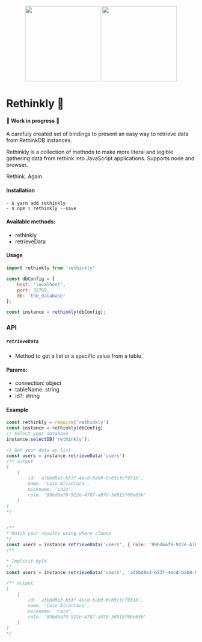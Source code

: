 <p align="center">
	<img src="https://deepstreamhub.com/open-source/integrations/db-rethinkdb/deepstream-rethinkdb.png" width="200px"/>
	<img src="https://upload.wikimedia.org/wikipedia/commons/thumb/9/99/Unofficial_JavaScript_logo_2.svg/1200px-Unofficial_JavaScript_logo_2.svg.png" width="200px"/>

</p>

# Rethinkly 🚀
#### 👷 Work in progress 🚧

A carefuly created set of bindings to present an easy way to retrieve data from RethinkDB instances. 

Rethinkly is a collection of methods to make more literal and legible gathering data from rethink into JavaScript applications. Supports node and browser.

Rethink. Again.

#### Installation
```
- $ yarn add rethinkly
- $ npm i rethinkly --save
```

#### Available methods:
- rethinkly
- retrieveData

#### Usage
```javascript
import rethinkly from 'rethinkly'

const dbConfig = {
	host: 'localhost',
	port: 32769,
	db: 'the_database'
};

const instance = rethinkly(dbConfig);
```
### API

##### `retrieveData`
- Method to get a list or a specific value from a table.

#### Params:
- connection: object
- tableName: string
- id?: string

#### Example
```javascript
const rethinkly = require('rethinkly')
const instance = rethinkly(dbConfig)
// Select your database
instance.selectDB('rethinkly');

// Get your data as list
const users = instance.retrieveData('users')
/** output 
[
    {
        id: 'a3bbd8e3-b53f-4ecd-bab9-6c65cfcf931b',
        name: 'Caio Alcantara',
        nickname: 'caio',
        role: '99bd6af9-922e-4787-a97d-3d915f60e65b'
    }
]
*/


/**
* Match your results using where clause
*/
const users = instance.retrieveData('users', { role: '99bd6af9-922e-4787-a97d-3d915f60e65b' })
/**

* Implicit byId
*/
const users = instance.retrieveData('users', 'a3bbd8e3-b53f-4ecd-bab9-6c65cfcf931b')

/** output 
[
    {
        id: 'a3bbd8e3-b53f-4ecd-bab9-6c65cfcf931b',
        name: 'Caio Alcantara',
        nickname: 'caio',
        role: '99bd6af9-922e-4787-a97d-3d915f60e65b'
    }
]
*/
```
